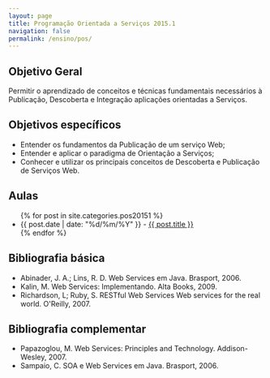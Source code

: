 ```yaml
---
layout: page
title: Programação Orientada a Serviços 2015.1
navigation: false
permalink: /ensino/pos/
---
```


## Objetivo Geral

Permitir o aprendizado de conceitos e técnicas fundamentais necessários à Publicação, Descoberta e Integração aplicações orientadas a Serviços.

## Objetivos específicos

- Entender os fundamentos da Publicação de um serviço Web;
- Entender e aplicar o paradigma de Orientação a Serviços;
- Conhecer e utilizar os principais conceitos de Descoberta e Publicação de Serviços Web.

## Aulas

  <ul class="post-list">
    {% for post in site.categories.pos20151 %}
      <li>
        <span class="post-meta">
          {{ post.date | date: "%d/%m/%Y" }} - <a class="post-link" href="{{ post.url | prepend: site.baseurl }}">{{ post.title }}</a>
        </span>
      </li>
    {% endfor %}
  </ul>

## Bibliografia básica

- Abinader, J. A.; Lins, R. D. Web Services em Java. Brasport, 2006.
- Kalin, M. Web Services: Implementando. Alta Books, 2009.
- Richardson, L; Ruby, S. RESTful Web Services Web services for the real world. O'Reilly, 2007.

## Bibliografia complementar

- Papazoglou, M. Web Services: Principles and Technology. Addison-Wesley, 2007.
- Sampaio, C. SOA e Web Services em Java. Brasport, 2006.
